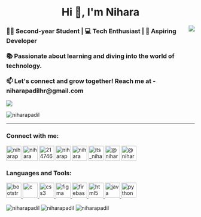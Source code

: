 <h1 align="center">Hi 👋, I'm Nihara</h1>

<img align="right" src="https://github.com/NiharaPadil/NiharaPadil/assets/128722140/18304003-23a7-4b81-b48e-d5ba84e17172"/>

<h3>
👨‍🎓 Second-year Student | 💻 Tech Enthusiast | 🚀 Aspiring Developer<br></br>📚 Passionate about learning and diving into the world of technology.<br><br>📫 Let's connect and grow together! Reach me at - niharapadilhr@gmail.com
</h3>
<!--
- 📫 How to reach me **niharapadilhr@gmail.com**
<!--
- 📄 Know about my experiences [https://novoresume.com/editor/resume/abc71200-1430-11ee-91f7-0d3fcccd8be7](https://novoresume.com/editor/resume/abc71200-1430-11ee-91f7-0d3fcccd8be7)-->

<img src="https://github.com/NiharaPadil/NiharaPadil/assets/128722140/001a780d-2c86-4c29-9bb3-0fee9f552441"/>
<p align="left"> <img src="[https://komarev.com/ghpvc/?username=niharapadil&label=Profile%20views&color=0e75b6&style=flat](https://www.google.com/url?sa=i&url=https%3A%2F%2Fgithub.com%2FAnmol-Baranwal%2FCool-GIFs-For-GitHub&psig=AOvVaw1df1Hvkxv6PS6dlGM9K9-b&ust=1696440600694000&source=images&cd=vfe&opi=89978449&ved=0CBEQjRxqFwoTCNC-gO2z2oEDFQAAAAAdAAAAABAE)" alt="niharapadil" /> </p>
<hr>


<h3 align="left">Connect with me:</h3>
<p align="left">
<a href="https://twitter.com/niharapadil" target="_blank"><img align="center" src="https://img.icons8.com/?size=512&id=13963&format=png" alt="niharapadil" height="40" width="40" /></a>
<a href="https://linkedin.com/in/nihara padil" target="blank"><img align="center" src="https://img.icons8.com/?size=512&id=xuvGCOXi8Wyg&format=png" alt="nihara padil" height="40" width="40" /></a>
<a href="https://stackoverflow.com/users/21474650" target="blank"><img align="center" src="https://upload.wikimedia.org/wikipedia/commons/thumb/e/ef/Stack_Overflow_icon.svg/768px-Stack_Overflow_icon.svg.png" alt="21474650" height="40" width="40" /></a>
<a href="https://kaggle.com/niharapadil" target="blank"><img align="center" src="https://www.vectorlogo.zone/logos/kaggle/kaggle-icon.svg" alt="niharapadil" height="40" width="40" /></a>
<a href="https://fb.com/nihara padil" target="_blank"><img align="center" src="https://img.icons8.com/?size=512&id=118497&format=png" alt="nihara padil" height="40" width="40" /></a>
<a href="https://instagram.com/its_nihahaha_" target="blank"><img align="center" src="https://img.icons8.com/?size=512&id=32323&format=png" alt="its_nihahaha_" height="40" width="40" /></a>
<a href="https://hashnode.com/@nihara" target="_blank"><img align="center" src="https://cdn.hashnode.com/res/hashnode/image/upload/v1611902473383/CDyAuTy75.png?auto=compress" alt="@nihara" height="40" width="40" /></a>
<a href="https://medium.com/@niharapadilhr" target="blank"><img align="center" src="https://img.icons8.com/?size=512&id=XVNvUWCvvlD9&format=png" alt="@niharapadilhr" height="40" width="40" /></a>
</p>

<h3 align="left">Languages and Tools:</h3>
<p align="left"> 
<a href="https://getbootstrap.com" target="_blank" rel="noreferrer"> <img src="https://img.icons8.com/?size=512&id=84710&format=png" alt="bootstrap" width="40" height="40"/> </a> 
<a href="https://www.cprogramming.com/" target="_blank" rel="noreferrer"> <img src="https://img.icons8.com/?size=512&id=40670&format=png" alt="c" width="40" height="40"/> </a>
<a href="https://www.w3schools.com/css/" target="_blank" rel="noreferrer"> <img src="https://img.icons8.com/?size=512&id=21278&format=png" alt="css3" width="40" height="40"/> </a> 
<a href="https://www.figma.com/" target="_blank" rel="noreferrer"> <img src="https://www.vectorlogo.zone/logos/figma/figma-icon.svg" alt="figma" width="40" height="40"/> </a>
<a href="https://firebase.google.com/" target="_blank" rel="noreferrer"> <img src="https://www.vectorlogo.zone/logos/firebase/firebase-icon.svg" alt="firebase" width="40" height="40"/> </a>
<a href="https://www.w3.org/html/" target="_blank" rel="noreferrer"> <img src="https://img.icons8.com/?size=512&id=v8RpPQUwv0N8&format=png" alt="html5" width="40" height="40"/> </a>
<a href="https://www.java.com" target="_blank" rel="noreferrer"> <img src="https://img.icons8.com/?size=512&id=13679&format=png" alt="java" width="40" height="40"/> </a> 
<a href="https://www.python.org" target="_blank" rel="noreferrer"> <img src="https://img.icons8.com/?size=512&id=13441&format=png" alt="python" width="40" height="40"/> </a> </p>


<img align="center" src="https://github-readme-streak-stats.herokuapp.com/?user=niharapadil&" alt="niharapadil" />
<img align="center" src="https://github-readme-stats.vercel.app/api?username=niharapadil&show_icons=true&locale=en" alt="niharapadil" />
<img align="center" src="https://github-readme-stats.vercel.app/api/top-langs?username=niharapadil&show_icons=true&locale=en&layout=compact" alt="niharapadil" />
